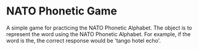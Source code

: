 # NATO Phonetic Game

A simple game for practicing the NATO Phonetic Alphabet. The object is to represent the word using the NATO Phonetic Alphabet. For example, if the word is the, the correct response would be 'tango hotel echo'.
